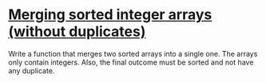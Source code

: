 # [Merging sorted integer arrays (without duplicates)](https://www.codewars.com/kata/merging-sorted-integer-arrays-without-duplicates "https://www.codewars.com/kata/573f5c61e7752709df0005d2")

Write a function that merges two sorted arrays into a single one. The arrays only contain integers. Also, the final outcome must be sorted and not have any duplicate.
